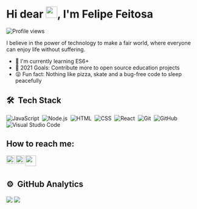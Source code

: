 <h1 align="left">Hi dear <img src="https://raw.githubusercontent.com/kaueMarques/kaueMarques/master/hi.gif" width="30px">, I'm Felipe Feitosa</h1>
<p align="left"> <img src="https://komarev.com/ghpvc/?username=FelipeFeitosaDev&color=yellow" alt="Profile views" /> </p>
<p>I believe in the power of technology to make a fair world, where everyone can enjoy life without suffering.</p>
<ul>
<li>📖 I'm currently learning ES6+</li>
<li>💪 2021 Goals: Contribute more to open source education projects</li>
<li>😜 Fun fact: Nothing like pizza, skate and a bug-free code to sleep peacefully</li>
</ul>

## 🛠 &nbsp;Tech Stack

![JavaScript](https://img.shields.io/badge/-JavaScript-05122A?style=flat&logo=javascript)&nbsp;
![Node.js](https://img.shields.io/badge/-Node.js-05122A?style=flat&logo=node.js)&nbsp;
![HTML](https://img.shields.io/badge/-HTML-05122A?style=flat&logo=HTML5)&nbsp;
![CSS](https://img.shields.io/badge/-CSS-05122A?style=flat&logo=CSS3&logoColor=1572B6)&nbsp;
![React](https://img.shields.io/badge/-React-05122A?style=flat&logo=react)&nbsp;
![Git](https://img.shields.io/badge/-Git-05122A?style=flat&logo=git)&nbsp;
![GitHub](https://img.shields.io/badge/-GitHub-05122A?style=flat&logo=github)&nbsp;
![Visual Studio Code](https://img.shields.io/badge/-Visual%20Studio%20Code-05122A?style=flat&logo=visual-studio-code&logoColor=007ACC)&nbsp;


## How to reach me:

<a href="https://www.linkedin.com/in/ffdev/" target="blank">
<img align="left" width="22px" src="https://cdn-icons-png.flaticon.com/512/174/174857.png" style="max-width:100%;">
</a>
<a href="https://www.instagram.com/felipefdev/" target="blank">
<img align="left" width="22px" src="https://cdn-icons-png.flaticon.com/512/2111/2111463.png" style="max-width:100%; fill:yellow">
</a>
<a href="https://marmalade-manx-4bd.notion.site/Sobre-mim-74e19d7bf5f74c9ba80a38a87ee11cd5" target="blank">
<img align="left" width="28px" src="https://img.icons8.com/color/240/000000/notion--v1.png" style="max-width:100%; fill:yellow">
</a>
<br><br>

## ⚙️ &nbsp;GitHub Analytics
<p align="left">
<img align="center" src="https://github-readme-stats.vercel.app/api?username=FelipeFeitosaDev&show_icons=true&count_private=true&show_icons=true&theme=midnight-purple&hide_border=true&bg_color=0d1117" />
<img align="center" src="https://github-readme-stats.vercel.app/api/top-langs/?username=FelipeFeitosaDev&layout=compact&theme=midnight-purple&hide_border=true&bg_color=0d1117" />
</p>
